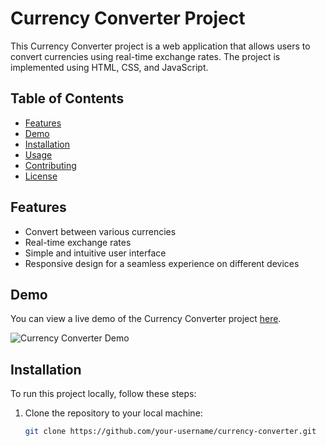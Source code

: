 # Currency Converter Project

This Currency Converter project is a web application that allows users to convert currencies using real-time exchange rates. The project is implemented using HTML, CSS, and JavaScript.

## Table of Contents

- [Features](#features)
- [Demo](#demo)
- [Installation](#installation)
- [Usage](#usage)
- [Contributing](#contributing)
- [License](#license)

## Features

- Convert between various currencies
- Real-time exchange rates
- Simple and intuitive user interface
- Responsive design for a seamless experience on different devices

## Demo

You can view a live demo of the Currency Converter project [here](https://currencytocurrency.netlify.app/).

![Currency Converter Demo](demo.gif)

## Installation

To run this project locally, follow these steps:

1. Clone the repository to your local machine:

   ```bash
   git clone https://github.com/your-username/currency-converter.git
   ```

